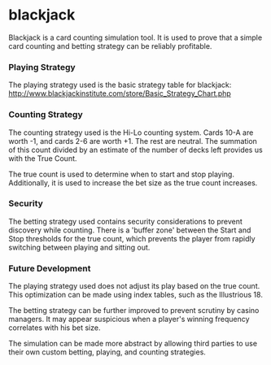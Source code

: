 # blackjack
Blackjack is a card counting simulation tool. It is used to prove that a simple card counting and betting strategy can be reliably profitable.

### Playing Strategy
The playing strategy used is the basic strategy table for blackjack: http://www.blackjackinstitute.com/store/Basic_Strategy_Chart.php

### Counting Strategy
The counting strategy used is the Hi-Lo counting system. Cards 10-A are worth -1, and cards 2-6 are worth +1. The rest are neutral. The summation of this count divided by an estimate of the number of decks left provides us with the True Count.

The true count is used to determine when to start and stop playing. Additionally, it is used to increase the bet size as the true count increases. 

### Security
The betting strategy used contains security considerations to prevent discovery while counting. There is a 'buffer zone' between the Start and Stop thresholds for the true count, which prevents the player from rapidly switching between playing and sitting out.

### Future Development
The playing strategy used does not adjust its play based on the true count. This optimization can be made using index tables, such as the Illustrious 18. 

The betting strategy can be further improved to prevent scrutiny by casino managers. It may appear suspicious when a player's winning frequency correlates with his bet size.

The simulation can be made more abstract by allowing third parties to use their own custom betting, playing, and counting strategies. 